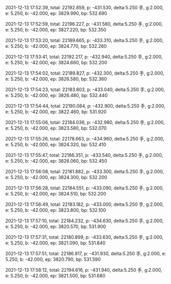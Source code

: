 2021-12-13 17:52:39, total: 22192.859, p: -431.530, delta:5.250 手, g:2.000, e: 5.250, b: -42.000, ep: 3829.990, bp: 532.690

2021-12-13 17:52:59, total: 22196.227, p: -431.580, delta:5.250 手, g:2.000, e: 5.250, b: -42.000, ep: 3827.220, bp: 532.350

2021-12-13 17:53:20, total: 22189.665, p: -433.310, delta:5.250 手, g:2.000, e: 5.250, b: -42.000, ep: 3824.770, bp: 532.260

2021-12-13 17:53:41, total: 22192.217, p: -432.940, delta:5.250 手, g:2.000, e: 5.250, b: -42.000, ep: 3824.660, bp: 532.200

2021-12-13 17:54:02, total: 22189.827, p: -432.300, delta:5.250 手, g:2.000, e: 5.250, b: -42.000, ep: 3826.580, bp: 532.360

2021-12-13 17:54:23, total: 22183.803, p: -433.040, delta:5.250 手, g:2.000, e: 5.250, b: -42.000, ep: 3826.480, bp: 532.440

2021-12-13 17:54:44, total: 22190.084, p: -432.900, delta:5.250 手, g:2.000, e: 5.250, b: -42.000, ep: 3822.460, bp: 531.920

2021-12-13 17:55:06, total: 22184.036, p: -432.980, delta:5.250 手, g:2.000, e: 5.250, b: -42.000, ep: 3823.580, bp: 532.070

2021-12-13 17:55:26, total: 22178.663, p: -434.960, delta:5.250 手, g:2.000, e: 5.250, b: -42.000, ep: 3824.320, bp: 532.410

2021-12-13 17:55:47, total: 22186.351, p: -433.540, delta:5.250 手, g:2.000, e: 5.250, b: -42.000, ep: 3826.060, bp: 532.450

2021-12-13 17:56:08, total: 22181.882, p: -433.300, delta:5.250 手, g:2.000, e: 5.250, b: -42.000, ep: 3824.300, bp: 532.200

2021-12-13 17:56:28, total: 22184.551, p: -433.090, delta:5.250 手, g:2.000, e: 5.250, b: -42.000, ep: 3824.510, bp: 532.200

2021-12-13 17:56:49, total: 22183.182, p: -433.000, delta:5.250 手, g:2.000, e: 5.250, b: -42.000, ep: 3823.800, bp: 532.100

2021-12-13 17:57:10, total: 22184.232, p: -434.630, delta:5.250 手, g:2.000, e: 5.250, b: -42.000, ep: 3820.570, bp: 531.900

2021-12-13 17:57:31, total: 22180.899, p: -433.630, delta:5.250 手, g:2.000, e: 5.250, b: -42.000, ep: 3821.090, bp: 531.840

2021-12-13 17:57:51, total: 22186.917, p: -431.930, delta:5.250 手, g:2.000, e: 5.250, b: -42.000, ep: 3820.790, bp: 531.590

2021-12-13 17:58:12, total: 22194.616, p: -431.940, delta:5.250 手, g:2.000, e: 5.250, b: -42.000, ep: 3821.500, bp: 531.680